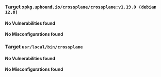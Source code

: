 
<h3>Target <code>xpkg.upbound.io/crossplane/crossplane:v1.19.0 (debian 12.8)</code></h3>
<h4>No Vulnerabilities found</h4>
<h4>No Misconfigurations found</h4>
<h3>Target <code>usr/local/bin/crossplane</code></h3>
<h4>No Vulnerabilities found</h4>
<h4>No Misconfigurations found</h4>
